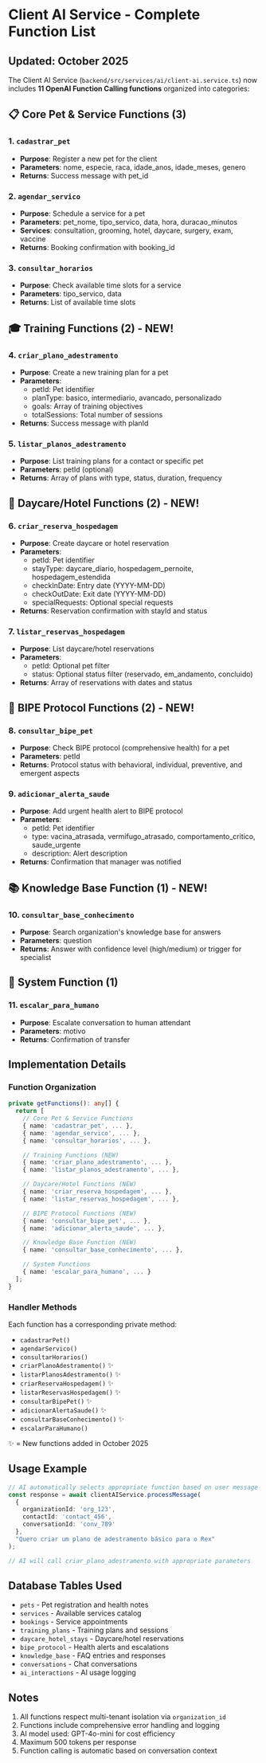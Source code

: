 # Client AI Service - Complete Function List

## Updated: October 2025

The Client AI Service (`backend/src/services/ai/client-ai.service.ts`) now includes **11 OpenAI Function Calling functions** organized into categories:

## 📋 Core Pet & Service Functions (3)

### 1. `cadastrar_pet`
- **Purpose**: Register a new pet for the client
- **Parameters**: nome, especie, raca, idade_anos, idade_meses, genero
- **Returns**: Success message with pet_id

### 2. `agendar_servico`
- **Purpose**: Schedule a service for a pet
- **Parameters**: pet_nome, tipo_servico, data, hora, duracao_minutos
- **Services**: consultation, grooming, hotel, daycare, surgery, exam, vaccine
- **Returns**: Booking confirmation with booking_id

### 3. `consultar_horarios`
- **Purpose**: Check available time slots for a service
- **Parameters**: tipo_servico, data
- **Returns**: List of available time slots

## 🎓 Training Functions (2) - NEW!

### 4. `criar_plano_adestramento`
- **Purpose**: Create a new training plan for a pet
- **Parameters**:
  - petId: Pet identifier
  - planType: basico, intermediario, avancado, personalizado
  - goals: Array of training objectives
  - totalSessions: Total number of sessions
- **Returns**: Success message with planId

### 5. `listar_planos_adestramento`
- **Purpose**: List training plans for a contact or specific pet
- **Parameters**: petId (optional)
- **Returns**: Array of plans with type, status, duration, frequency

## 🏨 Daycare/Hotel Functions (2) - NEW!

### 6. `criar_reserva_hospedagem`
- **Purpose**: Create daycare or hotel reservation
- **Parameters**:
  - petId: Pet identifier
  - stayType: daycare_diario, hospedagem_pernoite, hospedagem_estendida
  - checkInDate: Entry date (YYYY-MM-DD)
  - checkOutDate: Exit date (YYYY-MM-DD)
  - specialRequests: Optional special requests
- **Returns**: Reservation confirmation with stayId and status

### 7. `listar_reservas_hospedagem`
- **Purpose**: List daycare/hotel reservations
- **Parameters**:
  - petId: Optional pet filter
  - status: Optional status filter (reservado, em_andamento, concluido)
- **Returns**: Array of reservations with dates and status

## 🏥 BIPE Protocol Functions (2) - NEW!

### 8. `consultar_bipe_pet`
- **Purpose**: Check BIPE protocol (comprehensive health) for a pet
- **Parameters**: petId
- **Returns**: Protocol status with behavioral, individual, preventive, and emergent aspects

### 9. `adicionar_alerta_saude`
- **Purpose**: Add urgent health alert to BIPE protocol
- **Parameters**:
  - petId: Pet identifier
  - type: vacina_atrasada, vermifugo_atrasado, comportamento_critico, saude_urgente
  - description: Alert description
- **Returns**: Confirmation that manager was notified

## 📚 Knowledge Base Function (1) - NEW!

### 10. `consultar_base_conhecimento`
- **Purpose**: Search organization's knowledge base for answers
- **Parameters**: question
- **Returns**: Answer with confidence level (high/medium) or trigger for specialist

## 🚨 System Function (1)

### 11. `escalar_para_humano`
- **Purpose**: Escalate conversation to human attendant
- **Parameters**: motivo
- **Returns**: Confirmation of transfer

## Implementation Details

### Function Organization
```typescript
private getFunctions(): any[] {
  return [
    // Core Pet & Service Functions
    { name: 'cadastrar_pet', ... },
    { name: 'agendar_servico', ... },
    { name: 'consultar_horarios', ... },

    // Training Functions (NEW)
    { name: 'criar_plano_adestramento', ... },
    { name: 'listar_planos_adestramento', ... },

    // Daycare/Hotel Functions (NEW)
    { name: 'criar_reserva_hospedagem', ... },
    { name: 'listar_reservas_hospedagem', ... },

    // BIPE Protocol Functions (NEW)
    { name: 'consultar_bipe_pet', ... },
    { name: 'adicionar_alerta_saude', ... },

    // Knowledge Base Function (NEW)
    { name: 'consultar_base_conhecimento', ... },

    // System Functions
    { name: 'escalar_para_humano', ... }
  ];
}
```

### Handler Methods
Each function has a corresponding private method:
- `cadastrarPet()`
- `agendarServico()`
- `consultarHorarios()`
- `criarPlanoAdestramento()` ✨
- `listarPlanosAdestramento()` ✨
- `criarReservaHospedagem()` ✨
- `listarReservasHospedagem()` ✨
- `consultarBipePet()` ✨
- `adicionarAlertaSaude()` ✨
- `consultarBaseConhecimento()` ✨
- `escalarParaHumano()`

✨ = New functions added in October 2025

## Usage Example

```typescript
// AI automatically selects appropriate function based on user message
const response = await clientAIService.processMessage(
  {
    organizationId: 'org_123',
    contactId: 'contact_456',
    conversationId: 'conv_789'
  },
  "Quero criar um plano de adestramento básico para o Rex"
);

// AI will call criar_plano_adestramento with appropriate parameters
```

## Database Tables Used

- `pets` - Pet registration and health notes
- `services` - Available services catalog
- `bookings` - Service appointments
- `training_plans` - Training plans and sessions
- `daycare_hotel_stays` - Daycare/hotel reservations
- `bipe_protocol` - Health alerts and escalations
- `knowledge_base` - FAQ entries and responses
- `conversations` - Chat conversations
- `ai_interactions` - AI usage logging

## Notes

1. All functions respect multi-tenant isolation via `organization_id`
2. Functions include comprehensive error handling and logging
3. AI model used: GPT-4o-mini for cost efficiency
4. Maximum 500 tokens per response
5. Function calling is automatic based on conversation context